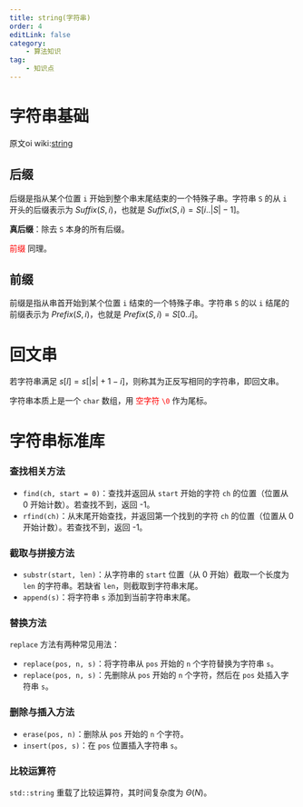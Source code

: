 ```yaml
---
title: string(字符串)
order: 4
editLink: false
category:
    - 算法知识
tag:
    - 知识点
---
```


# **字符串基础**
原文oi wiki:[string](https://oi-wiki.org/lang/csl/string/)
## **后缀**
后缀是指从某个位置 `i` 开始到整个串末尾结束的一个特殊子串。字符串 `S` 的从 `i` 开头的后缀表示为 $Suffix(S, i)$，也就是 $Suffix(S, i) = S[i..|S|-1]$。

**真后缀**：除去 `S` 本身的所有后缀。

<span style="color:red;">前缀</span> 同理。

## **前缀**
前缀是指从串首开始到某个位置 `i` 结束的一个特殊子串。字符串 `S` 的以 `i` 结尾的前缀表示为 $Prefix(S, i)$，也就是 $Prefix(S, i) = S[0..i]$。

# **回文串**
若字符串满足 $s[l] = s[|s| + 1 - i]$，则称其为正反写相同的字符串，即回文串。

字符串本质上是一个 `char` 数组，用 <span style="color:red;">空字符 `\0` </span> 作为尾标。

# **字符串标准库**

### **查找相关方法**
- `find(ch, start = 0)`：查找并返回从 `start` 开始的字符 `ch` 的位置（位置从 0 开始计数）。若查找不到，返回 -1。
- `rfind(ch)`：从末尾开始查找，并返回第一个找到的字符 `ch` 的位置（位置从 0 开始计数）。若查找不到，返回 -1。

### **截取与拼接方法**
- `substr(start, len)`：从字符串的 `start` 位置（从 0 开始）截取一个长度为 `len` 的字符串。若缺省 `len`，则截取到字符串末尾。
- `append(s)`：将字符串 `s` 添加到当前字符串末尾。

### **替换方法**
`replace` 方法有两种常见用法：
- `replace(pos, n, s)`：将字符串从 `pos` 开始的 `n` 个字符替换为字符串 `s`。
- `replace(pos, n, s)`：先删除从 `pos` 开始的 `n` 个字符，然后在 `pos` 处插入字符串 `s`。

### **删除与插入方法**
- `erase(pos, n)`：删除从 `pos` 开始的 `n` 个字符。
- `insert(pos, s)`：在 `pos` 位置插入字符串 `s`。

### **比较运算符**
`std::string` 重载了比较运算符，其时间复杂度为 $\Theta(N)$。